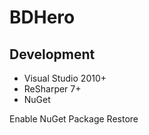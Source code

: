 # BDHero

## Development

*  Visual Studio 2010+
*  ReSharper 7+
*  NuGet

Enable NuGet Package Restore
